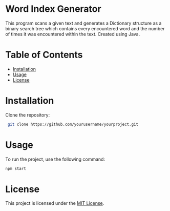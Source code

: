 # Word Index Generator
This program scans a given text and generates a Dictionary structure as a binary search tree which contains every encountered word and the number of times it was encountered within the text. Created using Java.

# Table of Contents
- [Installation](#installation)
- [Usage](#usage)
- [License](#license)

# Installation
Clone the repository:
```bash
 git clone https://github.com/yourusername/yourproject.git
```

# Usage
To run the project, use the following command:
```bash
npm start
```

# License
This project is licensed under the [MIT License](LICENSE).
